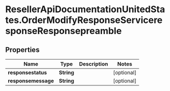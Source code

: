 # ResellerApiDocumentationUnitedStates.OrderModifyResponseServiceresponseResponsepreamble

## Properties

Name | Type | Description | Notes
------------ | ------------- | ------------- | -------------
**responsestatus** | **String** |  | [optional] 
**responsemessage** | **String** |  | [optional] 


